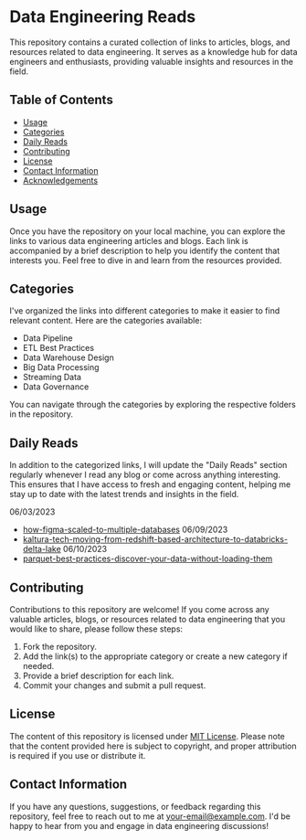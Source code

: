 # Data Engineering Reads

This repository contains a curated collection of links to articles, blogs, and resources related to data engineering. It serves as a knowledge hub for data engineers and enthusiasts, providing valuable insights and resources in the field.

## Table of Contents
- [Usage](#usage)
- [Categories](#categories)
- [Daily Reads](#daily-reads)
- [Contributing](#contributing)
- [License](#license)
- [Contact Information](#contact-information)
- [Acknowledgements](#acknowledgements)

## Usage
Once you have the repository on your local machine, you can explore the links to various data engineering articles and blogs. Each link is accompanied by a brief description to help you identify the content that interests you. Feel free to dive in and learn from the resources provided.

## Categories
I've organized the links into different categories to make it easier to find relevant content. Here are the categories available:

- Data Pipeline
- ETL Best Practices
- Data Warehouse Design
- Big Data Processing
- Streaming Data
- Data Governance

You can navigate through the categories by exploring the respective folders in the repository.

## Daily Reads
In addition to the categorized links, I will update the "Daily Reads" section regularly whenever I read any blog or come across anything interesting. This ensures that I have access to fresh and engaging content, helping me stay up to date with the latest trends and insights in the field.

06/03/2023<br>
- [how-figma-scaled-to-multiple-databases](https://www.figma.com/blog/how-figma-scaled-to-multiple-databases/)
06/09/2023<br>
- [kaltura-tech-moving-from-redshift-based-architecture-to-databricks-delta-lake](https://medium.com/kaltura-tech/moving-from-redshift-based-architecture-to-databricks-delta-lake-7a17be6449d7)
06/10/2023<br>
- [parquet-best-practices-discover-your-data-without-loading-them](https://towardsdatascience.com/parquet-best-practices-discover-your-data-without-loading-them-f854c57a45b6)

## Contributing
Contributions to this repository are welcome! If you come across any valuable articles, blogs, or resources related to data engineering that you would like to share, please follow these steps:

1. Fork the repository.
2. Add the link(s) to the appropriate category or create a new category if needed.
3. Provide a brief description for each link.
4. Commit your changes and submit a pull request.


## License
The content of this repository is licensed under [MIT License](LICENSE.md). Please note that the content provided here is subject to copyright, and proper attribution is required if you use or distribute it.

## Contact Information
If you have any questions, suggestions, or feedback regarding this repository, feel free to reach out to me at [your-email@example.com](mailto:your-email@example.com). I'd be happy to hear from you and engage in data engineering discussions!
